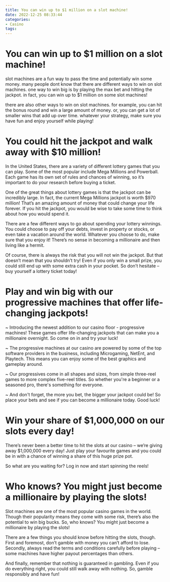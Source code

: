 ```yaml
---
title: You can win up to $1 million on a slot machine!
date: 2022-12-25 08:33:44
categories:
- Casino
tags:
---
```



#  You can win up to $1 million on a slot machine!

slot machines are a fun way to pass the time and potentially win some money. many people dont know that there are different ways to win on slot machines. one way to win big is by playing the max bet and hitting the jackpot. in fact, you can win up to $1 million on some slot machines!

there are also other ways to win on slot machines. for example, you can hit the bonus round and win a large amount of money. or, you can get a lot of smaller wins that add up over time. whatever your strategy, make sure you have fun and enjoy yourself while playing!

#  You could hit the jackpot and walk away with $10 million!

In the United States, there are a variety of different lottery games that you can play. Some of the most popular include Mega Millions and Powerball. Each game has its own set of rules and chances of winning, so it’s important to do your research before buying a ticket.

One of the great things about lottery games is that the jackpot can be incredibly large. In fact, the current Mega Millions jackpot is worth $970 million! That’s an amazing amount of money that could change your life forever. If you hit the jackpot, you would be wise to take some time to think about how you would spend it.

There are a few different ways to go about spending your lottery winnings. You could choose to pay off your debts, invest in property or stocks, or even take a vacation around the world. Whatever you choose to do, make sure that you enjoy it! There’s no sense in becoming a millionaire and then living like a hermit.

Of course, there is always the risk that you will not win the jackpot. But that doesn’t mean that you shouldn’t try! Even if you only win a small prize, you could still end up with some extra cash in your pocket. So don’t hesitate – buy yourself a lottery ticket today!

#  Play and win big with our progressive machines that offer life-changing jackpots!

~ Introducing the newest addition to our casino floor - progressive machines! These games offer life-changing jackpots that can make you a millionaire overnight. So come on in and try your luck!

~ The progressive machines at our casino are powered by some of the top software providers in the business, including Microgaming, NetEnt, and Playtech. This means you can enjoy some of the best graphics and gameplay around.

~ Our progressives come in all shapes and sizes, from simple three-reel games to more complex five-reel titles. So whether you're a beginner or a seasoned pro, there's something for everyone.

~ And don't forget, the more you bet, the bigger your jackpot could be! So place your bets and see if you can become a millionaire today. Good luck!

#  Win your share of $1,000,000 on our slots every day!

There’s never been a better time to hit the slots at our casino – we’re giving away $1,000,000 every day! Just play your favourite games and you could be in with a chance of winning a share of this huge prize pot.

So what are you waiting for? Log in now and start spinning the reels!

#  Who knows? You might just become a millionaire by playing the slots!

Slot machines are one of the most popular casino games in the world. Though their popularity means they come with some risk, there’s also the potential to win big bucks. So, who knows? You might just become a millionaire by playing the slots!

There are a few things you should know before hitting the slots, though. First and foremost, don’t gamble with money you can’t afford to lose. Secondly, always read the terms and conditions carefully before playing – some machines have higher payout percentages than others.

And finally, remember that nothing is guaranteed in gambling. Even if you do everything right, you could still walk away with nothing. So, gamble responsibly and have fun!